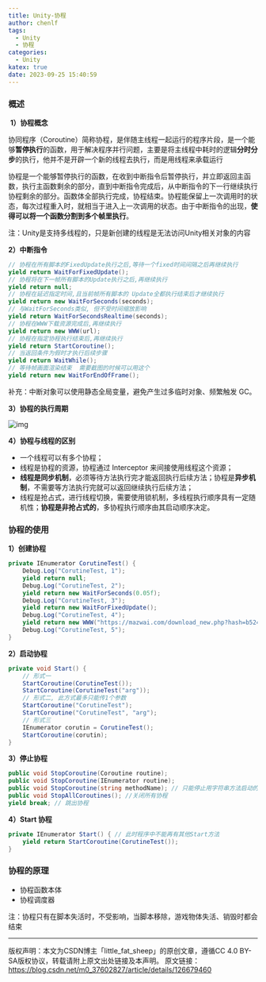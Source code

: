 ```yaml
---
title: Unity-协程
author: chenlf
tags:
  - Unity
  - 协程
categories:
  - Unity
katex: true
date: 2023-09-25 15:40:59
---
```


### 概述

​	**1）协程概念** 

​	协同程序（Coroutine）简称协程，是伴随主线程一起运行的程序片段，是一个能够**暂停执行**的函数，用于解决程序并行问题，主要是将主线程中耗时的逻辑**分时分步**的执行，他并不是开辟一个新的线程去执行，而是用线程来承载运行

​	协程是一个能够暂停执行的函数，在收到中断指令后暂停执行，并立即返回主函数，执行主函数剩余的部分，直到中断指令完成后，从中断指令的下一行继续执行协程剩余的部分。函数体全部执行完成，协程结束。协程能保留上一次调用时的状态，每次过程重入时，就相当于进入上一次调用的状态。由于中断指令的出现，**使得可以将一个函数分割到多个帧里执行**。

​	注：Unity是支持多线程的，只是新创建的线程是无法访问Unity相关对象的内容

 **2）中断指令**

```c#
// 协程在所有脚本的FixedUpdate执行之后,等待一个fixed时间间隔之后再继续执行
yield return WaitForFixedUpdate();
// 协程将在下一帧所有脚本的Update执行之后,再继续执行
yield return null;
// 协程在延迟指定时间,且当前帧所有脚本的 Update全都执行结束后才继续执行
yield return new WaitForSeconds(seconds);
// 与WaitForSeconds类似, 但不受时间缩放影响
yield return WaitForSecondsRealtime(seconds);
// 协程在WWW下载资源完成后,再继续执行
yield return new WWW(url);
// 协程在指定协程执行结束后,再继续执行
yield return StartCoroutine();
// 当返回条件为假时才执行后续步骤
yield return WaitWhile();
// 等待帧画面渲染结束  需要截图的时候可以用这个
yield return new WaitForEndOfFrame();
```

补充：中断对象可以使用静态全局变量，避免产生过多临时对象、频繁触发 GC。 

**3）协程的执行周期**

![img](https://img-blog.csdnimg.cn/9f03a87f94a846e08c8ecfde76566b35.png)



**4）协程与线程的区别**

- 一个线程可以有多个协程；
- 线程是协程的资源，协程通过 Interceptor 来间接使用线程这个资源；
- **线程是同步机制**，必须等待方法执行完才能返回执行后续方法；协程是**异步机制**，不需要等方法执行完就可以返回继续执行后续方法；
- 线程是抢占式，进行线程切换，需要使用锁机制，多线程执行顺序具有一定随机性；**协程是非抢占式的**，多协程执行顺序由其启动顺序决定。

###  协程的使用
**1）创建协程**

```c#
private IEnumerator CorutineTest() {
    Debug.Log("CorutineTest, 1");
    yield return null;
    Debug.Log("CorutineTest, 2");
    yield return new WaitForSeconds(0.05f);
    Debug.Log("CorutineTest, 3");
    yield return new WaitForFixedUpdate();
    Debug.Log("CorutineTest, 4");
    yield return new WWW("https://mazwai.com/download_new.php?hash=b524357ef93c1e6ad0245c04c721e479");
    Debug.Log("CorutineTest, 5");
}
```

**2）启动协程**

```c#
private void Start() {
    // 形式一
    StartCoroutine(CorutineTest()); 
    StartCoroutine(CorutineTest("arg"));
    // 形式二, 此方式最多只能传1个参数
    StartCoroutine("CorutineTest"); 
    StartCoroutine("CorutineTest", "arg");
    // 形式三
    IEnumerator corutin = CorutineTest();
    StartCoroutine(corutin);
}
```

**3）停止协程**

```c#
public void StopCoroutine(Coroutine routine);
public void StopCoroutine(IEnumerator routine);
public void StopCoroutine(string methodName); // 只能停止用字符串方法启动的协程
public void StopAllCoroutines(); //关闭所有协程
yield break; // 跳出协程
```

**4）Start 协程**

```c#
private IEnumerator Start() { // 此时程序中不能再有其他Start方法
    yield return StartCoroutine(CorutineTest());
}
```



### 协程的原理

- 协程函数本体
- 协程调度器

注：协程只有在脚本失活时，不受影响，当脚本移除，游戏物体失活、销毁时都会结束



------------------------------------------------
版权声明：本文为CSDN博主「little_fat_sheep」的原创文章，遵循CC 4.0 BY-SA版权协议，转载请附上原文出处链接及本声明。
原文链接：https://blog.csdn.net/m0_37602827/article/details/126679460
